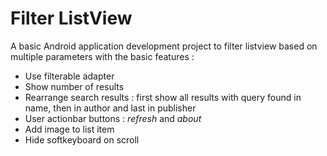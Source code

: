 # Filter ListView

A basic Android application development project to filter listview based on multiple parameters with the basic features :
  - Use filterable adapter
  - Show number of results
  - Rearrange search results : first show all results with query found in name, then in author and last in publisher
  - User actionbar buttons : *refresh* and *about*
  - Add image to list item
  - Hide softkeyboard on scroll

